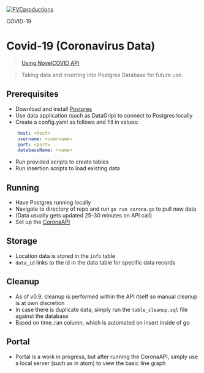 <a href="matt2harrington.com"><img src="https://emojipedia-us.s3.dualstack.us-west-1.amazonaws.com/thumbs/240/apple/237/microbe_1f9a0.png" title="FVCproductions" alt="FVCproductions"></a>

<!-- [![FVCproductions](https://avatars1.githubusercontent.com/u/4284691?v=3&s=200)](http://fvcproductions.com) -->

COVID-19

# Covid-19 (Coronavirus Data)

><a href="github.com/NovelCOVID/API">Using NovelCOVID API</a>

> Taking data and inserting into Postgres Database for future use.

## Prerequisites

- Download and install <a href="https://www.postgresql.org/download/">Postgres</a>
- Use data application (such as DataGrip) to connect to Postgres locally
- Create a config.yaml as follows and fill in values:

```yaml
    host: <host>
    username: <username>
    port: <port>
    databaseName: <name>
```
- Run provided scripts to create tables
- Run insertion scripts to load existing data

## Running
- Have Postgres running locally
- Navigate to directory of repo and run `go run corona.go` to pull new data
- (Data usually gets updated 25-30 minutes on API call)
- Set up the <a href="https://github.com/Matt2Harrington/coronaAPI">CoronaAPI</a>

## Storage
- Location data is stored in the `info` table
- `data_id` links to the id in the data table for specific data records

## Cleanup
- As of v0.9, cleanup is performed within the API itself so manual cleanup is at own discretion
- In case there is duplicate data, simply run the `table_cleanup.sql` file against the database
- Based on time_ran column, which is automated on insert inside of go

## Portal
- Portal is a work in progress, but after running the CoronaAPI, simply use a local server (such as in atom) to view the basic line graph

